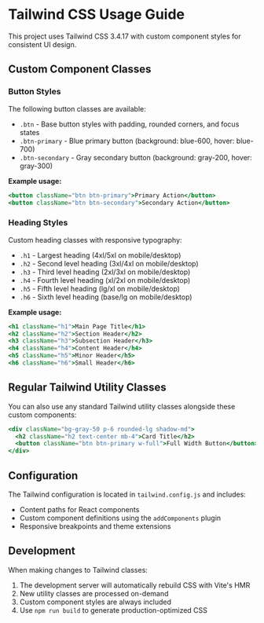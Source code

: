 # Tailwind CSS Usage Guide

This project uses Tailwind CSS 3.4.17 with custom component styles for consistent UI design.

## Custom Component Classes

### Button Styles

The following button classes are available:

- `.btn` - Base button styles with padding, rounded corners, and focus states
- `.btn-primary` - Blue primary button (background: blue-600, hover: blue-700)
- `.btn-secondary` - Gray secondary button (background: gray-200, hover: gray-300)

**Example usage:**
```jsx
<button className="btn btn-primary">Primary Action</button>
<button className="btn btn-secondary">Secondary Action</button>
```

### Heading Styles

Custom heading classes with responsive typography:

- `.h1` - Largest heading (4xl/5xl on mobile/desktop)
- `.h2` - Second level heading (3xl/4xl on mobile/desktop) 
- `.h3` - Third level heading (2xl/3xl on mobile/desktop)
- `.h4` - Fourth level heading (xl/2xl on mobile/desktop)
- `.h5` - Fifth level heading (lg/xl on mobile/desktop)
- `.h6` - Sixth level heading (base/lg on mobile/desktop)

**Example usage:**
```jsx
<h1 className="h1">Main Page Title</h1>
<h2 className="h2">Section Header</h2>
<h3 className="h3">Subsection Header</h3>
<h4 className="h4">Content Header</h4>
<h5 className="h5">Minor Header</h5>
<h6 className="h6">Small Header</h6>
```

## Regular Tailwind Utility Classes

You can also use any standard Tailwind utility classes alongside these custom components:

```jsx
<div className="bg-gray-50 p-6 rounded-lg shadow-md">
  <h2 className="h2 text-center mb-4">Card Title</h2>
  <button className="btn btn-primary w-full">Full Width Button</button>
</div>
```

## Configuration

The Tailwind configuration is located in `tailwind.config.js` and includes:

- Content paths for React components
- Custom component definitions using the `addComponents` plugin
- Responsive breakpoints and theme extensions

## Development

When making changes to Tailwind classes:

1. The development server will automatically rebuild CSS with Vite's HMR
2. New utility classes are processed on-demand
3. Custom component styles are always included
4. Use `npm run build` to generate production-optimized CSS